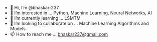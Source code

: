 - 👋 Hi, I’m @bhaskar-237
- 👀 I’m interested in ... Python, Machine Learning, Neural Networks, AI
- 🌱 I’m currently learning ... LSMTM
- 💞️ I’m looking to collaborate on ... Machine Learning Algorithms and Models
- 📫 How to reach me ... bhaskar237@gmail.com

<!---
bhaskar-237/bhaskar-237 is a ✨ special ✨ repository because its `README.md` (this file) appears on your GitHub profile.
You can click the Preview link to take a look at your changes.
--->

